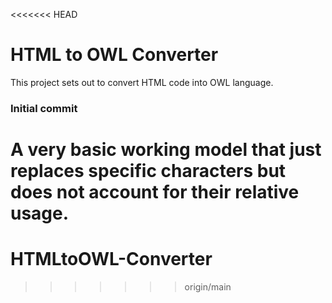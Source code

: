 <<<<<<< HEAD
# HTML to OWL Converter

This project sets out to convert HTML code into OWL language.

### Initial commit

A very basic working model that just replaces specific characters but does not account for their relative usage.
=======
# HTMLtoOWL-Converter
>>>>>>> origin/main
